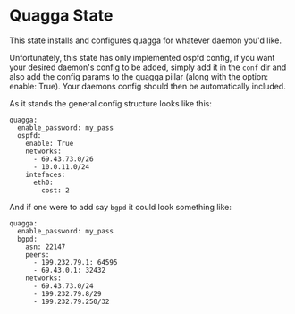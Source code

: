 # Quagga State

This state installs and configures quagga for whatever daemon you'd like.

Unfortunately, this state has only implemented ospfd config, if you want your
desired daemon's config to be added, simply add it in the `conf` dir and also
add the config params to the quagga pillar (along with the option: enable: True).
Your daemons config should then be automatically included.

As it stands the general config structure looks like this:

    quagga:
      enable_password: my_pass
      ospfd:
        enable: True
        networks:
          - 69.43.73.0/26
          - 10.0.11.0/24
        intefaces:
          eth0:
            cost: 2

And if one were to add say `bgpd` it could look something like:

    quagga:
      enable_password: my_pass
      bgpd:
        asn: 22147
        peers:
          - 199.232.79.1: 64595
          - 69.43.0.1: 32432
        networks:
          - 69.43.73.0/24
          - 199.232.79.8/29
          - 199.232.79.250/32
